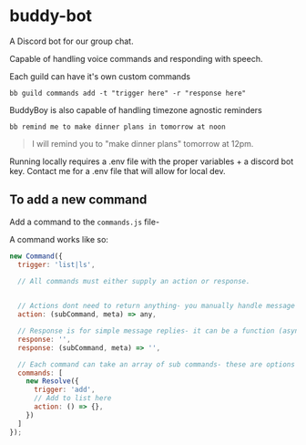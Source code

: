# buddy-bot

A Discord bot for our group chat.

Capable of handling voice commands and responding with speech.

Each guild can have it's own custom commands

`bb guild commands add -t "trigger here" -r "response here"`

BuddyBoy is also capable of handling timezone agnostic reminders

`bb remind me to make dinner plans in tomorrow at noon`

> I will remind you to "make dinner plans" tomorrow at 12pm.

Running locally requires a .env file with the proper variables + a discord bot key.
Contact me for a .env file that will allow for local dev.

## To add a new command

Add a command to the `commands.js` file-

A command works like so:

```js
new Command({
  trigger: 'list|ls',

  // All commands must either supply an action or response.

  
  // Actions dont need to return anything- you manually handle message replies, voice, etc
  action: (subCommand, meta) => any,

  // Response is for simple message replies- it can be a function (async) or a string.
  response: '',
  response: (subCommand, meta) => '',

  // Each command can take an array of sub commands- these are options for the parent command
  commands: [
    new Resolve({
      trigger: 'add',
      // Add to list here
      action: () => {},
    })
  ]
});
```
